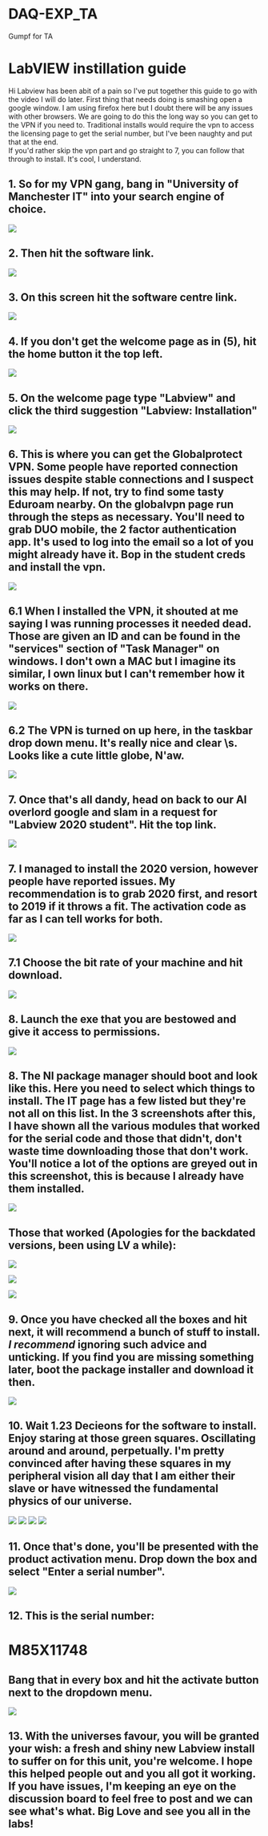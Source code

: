 # DAQ-EXP_TA
Gumpf for TA

# LabVIEW instillation guide


Hi
Labview has been abit of 
a pain so I've put together this 
guide to go with the video I will 
do later. 
First thing that needs doing is 
smashing open a google window. I 
am using firefox here but I doubt there will 
be any issues with other browsers.
We are going to do this the long way so 
you can get to the VPN if you need to. Traditional installs would require the vpn to access the licensing page to get the serial number, but I've been naughty and put that at the end.  
If you'd rather skip the vpn part and go 
straight to 7, you can follow that through to install.
It's cool, I understand. 

## 1. So for my VPN gang, bang in "University of Manchester IT" into your search engine of choice.


![](2021-02-09-15-58-14.png)

## 2. Then hit the software link.

![](2021-02-09-15-58-45.png)

## 3. On this screen hit the software centre link.

![](2021-02-09-15-59-10.png)

## 4. If you don't get the welcome page as in (5), hit the home button it the top left.

![](2021-02-09-15-59-45.png)

## 5. On the welcome page type "Labview" and click the third suggestion "Labview: Installation"

![](2021-02-09-16-00-15.png)

## 6. This is where you can get the Globalprotect VPN. Some people have reported connection issues despite stable connections and I suspect this may help. If not, try to find some tasty Eduroam nearby. On the globalvpn page run through the steps as necessary. You'll need to grab DUO mobile, the 2 factor authentication app. It's used to log into the email so a lot of you might already have it. Bop in the student creds and install the vpn. 

![](2021-02-09-16-00-53.png)

## 6.1 When I installed the VPN, it shouted at me saying I was running processes it needed dead. Those are given an ID and can be found in the "services" section of "Task Manager" on windows. I don't own a MAC but I imagine its similar, I own linux but I can't remember how it works on there. 

![](2021-02-09-16-15-18.png)

## 6.2 The VPN is turned on up here, in the taskbar drop down menu. It's really nice and clear \s. Looks like a cute little globe, N'aw.

![](2021-02-09-16-37-04.png)

## 7. Once that's all dandy, head on back to our AI overlord google and slam in a request for "Labview 2020 student". Hit the top link.

![](2021-02-09-16-01-46.png)

## 7. I managed to install the 2020 version, however people have reported issues. My recommendation is to grab 2020 first, and resort to 2019 if it throws a fit. The activation code as far as I can tell works for both.

![](2021-02-09-16-02-26.png)

## 7.1 Choose the bit rate of your machine and hit download. 

![](2021-02-09-16-02-45.png)

## 8. Launch the exe that you are bestowed and give it access to permissions.

![](2021-02-09-16-03-18.png)

## 8. The NI package manager should boot and look like this. Here you need to select which things to install. The IT page has a few listed but they're not all on this list. In the 3 screenshots after this, I have shown all the various modules that worked for the serial code and those that didn't, don't waste time downloading those that don't work. You'll notice a lot of the options are greyed out in this screenshot, this is because I already have them installed.

![](2021-02-09-16-19-28.png)

## Those that worked (Apologies for the backdated versions, been using LV a while):

![](2021-02-09-15-50-26.png)

![](2021-02-09-15-51-25.png)

![](2021-02-09-15-52-02.png)

## 9. Once you have checked all the boxes and hit next, it will recommend a bunch of stuff to install. *I recommend* ignoring such advice and unticking. If you find you are missing something later, boot the package installer and download it then.

![](2021-02-09-16-28-49.png)

## 10. Wait 1.23 Decieons for the software to install. Enjoy staring at those green squares. Oscillating around and around, perpetually. I'm pretty convinced after having these squares in my peripheral vision all day that I am either their slave or have witnessed the fundamental physics of our universe. 

![](2021-02-09-16-27-52.png) ![](2021-02-09-16-30-02.png) ![](2021-02-09-16-27-52.png) ![](2021-02-09-16-30-02.png)

## 11. Once that's done, you'll be presented with the product activation menu. Drop down the box and select "Enter a serial number".

![](2021-02-09-16-30-50.png)

## 12. This is the serial number: 
# **M85X11748**
## Bang that in every box and hit the activate button next to the dropdown menu.

![](2021-02-09-16-31-45.png)

## 13. With the universes favour, you will be granted your wish: a fresh and shiny new Labview install to suffer on for this unit, you're welcome. I hope this helped people out and you all got it working. If you have issues, I'm keeping an eye on the discussion board to feel free to post and we can see what's what. Big Love and see you all in the labs!
